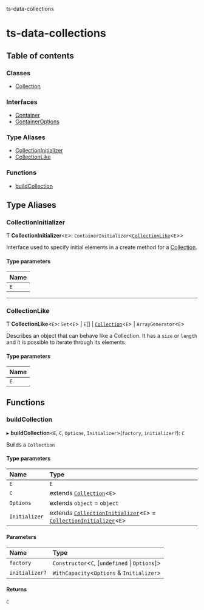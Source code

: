 ts-data-collections

# ts-data-collections

## Table of contents

### Classes

- [Collection](classes/Collection.md)

### Interfaces

- [Container](interfaces/Container.md)
- [ContainerOptions](interfaces/ContainerOptions.md)

### Type Aliases

- [CollectionInitializer](README.md#collectioninitializer)
- [CollectionLike](README.md#collectionlike)

### Functions

- [buildCollection](README.md#buildcollection)

## Type Aliases

### CollectionInitializer

Ƭ **CollectionInitializer**\<`E`\>: `ContainerInitializer`\<[`CollectionLike`](README.md#collectionlike)\<`E`\>\>

Interface used to specify initial elements in a create method for a [Collection](classes/Collection.md).

#### Type parameters

| Name |
| :--- |
| `E`  |

---

### CollectionLike

Ƭ **CollectionLike**\<`E`\>: `Set`\<`E`\> \| `E`[] \| [`Collection`](classes/Collection.md)\<`E`\> \| `ArrayGenerator`\<`E`\>

Describes an object that can behave like a Collection. It has a
`size` or `length` and it is possible to iterate through its
elements.

#### Type parameters

| Name |
| :--- |
| `E`  |

## Functions

### buildCollection

▸ **buildCollection**\<`E`, `C`, `Options`, `Initializer`\>(`factory`, `initializer?`): `C`

Builds a `Collection`

#### Type parameters

| Name          | Type                                                                                                                                          |
| :------------ | :-------------------------------------------------------------------------------------------------------------------------------------------- |
| `E`           | `E`                                                                                                                                           |
| `C`           | extends [`Collection`](classes/Collection.md)\<`E`\>                                                                                          |
| `Options`     | extends `object` = `object`                                                                                                                   |
| `Initializer` | extends [`CollectionInitializer`](README.md#collectioninitializer)\<`E`\> = [`CollectionInitializer`](README.md#collectioninitializer)\<`E`\> |

#### Parameters

| Name           | Type                                             |
| :------------- | :----------------------------------------------- |
| `factory`      | `Constructor`\<`C`, [`undefined` \| `Options`]\> |
| `initializer?` | `WithCapacity`\<`Options` & `Initializer`\>      |

#### Returns

`C`
